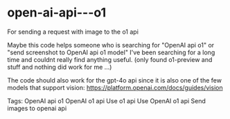# open-ai-api---o1
For sending a request with image to the o1 api

Maybe this code helps someone who is searching for "OpenAI api o1" or "send screenshot to OpenAI api o1 model"
I've been searching for a long time and couldnt really find anything useful. (only found o1-preview and stuff and nothing did work for me ...)

The code should also work for the gpt-4o api since it is also one of the few models that support vision:
https://platform.openai.com/docs/guides/vision


Tags:
OpenAI api o1
OpenAI o1 api
Use o1 api
Use OpenAI o1 api
Send images to openai api
